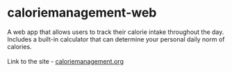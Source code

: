# caloriemanagement-web

A web app that allows users to track their calorie intake throughout the day.<br/> 
Includes a built-in calculator that can determine your personal daily norm of calories.<br/> 
<br/> 
Link to the site - <a href="caloriemanagement.org">caloriemanagement.org</a>
